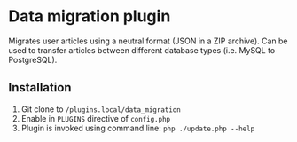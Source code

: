 # Data migration plugin

Migrates user articles using a neutral format (JSON in a ZIP archive). Can be used
to transfer articles between different database types (i.e. MySQL to PostgreSQL).

## Installation

1. Git clone to ``/plugins.local/data_migration``
2. Enable in ``PLUGINS`` directive of ``config.php``
3. Plugin is invoked using command line: ``php ./update.php --help``

